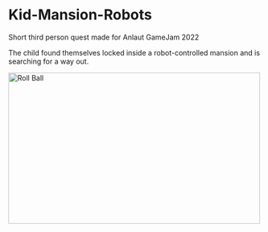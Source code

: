 # Kid-Mansion-Robots
Short third person quest made for Anlaut GameJam 2022

The child found themselves locked inside a robot-controlled mansion and is searching for a way out.

<a href="https://www.youtube.com/watch?v=GJfLMSTq2Fk" target="blank"><img src="https://img.youtube.com/vi/GJfLMSTq2Fk/0.jpg" alt="Roll Ball" width="500" height="300"></a>
